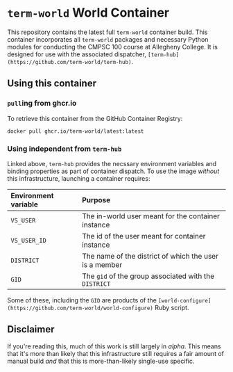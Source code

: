 # `term-world` World Container

This repository contains the latest full `term-world` container build. This container
incorporates all `term-world` packages and necessary Python modules for conducting
the CMPSC 100 course at Allegheny College. It is designed for use with the associated
dispatcher, `[term-hub](https://github.com/term-world/term-hub)`.

## Using this container

### `pull`ing from ghcr.io

To retrieve this container from the GitHub Container Registry:

```
docker pull ghcr.io/term-world/latest:latest
```

### Using independent from `term-hub`

Linked above, `term-hub` provides the necssary environment variables and binding
properties as part of container dispatch. To use the image _without_ this infrastructure,
launching a container requires:

|Environment variable |Purpose                                                           |
|:--------------------|:-----------------------------------------------------------------|
|`VS_USER`            |The in-world user meant for the container instance                |
|`VS_USER_ID`         |The id of the user meant for container instance                   |
|`DISTRICT`           |The name of the district of which the user is a member            |
|`GID`                |The `gid` of the group associated with the `DISTRICT`             |

Some of these, including the `GID` are products of the 
`[world-configure](https://github.com/term-world/world-configure)` Ruby script. 

## Disclaimer

If you're reading this, much of this work is still largely in _alpha_. This means that it's
more than likely that this infrastructure still requires a fair amount of manual build _and_
that this is more-than-likely single-use specific.

